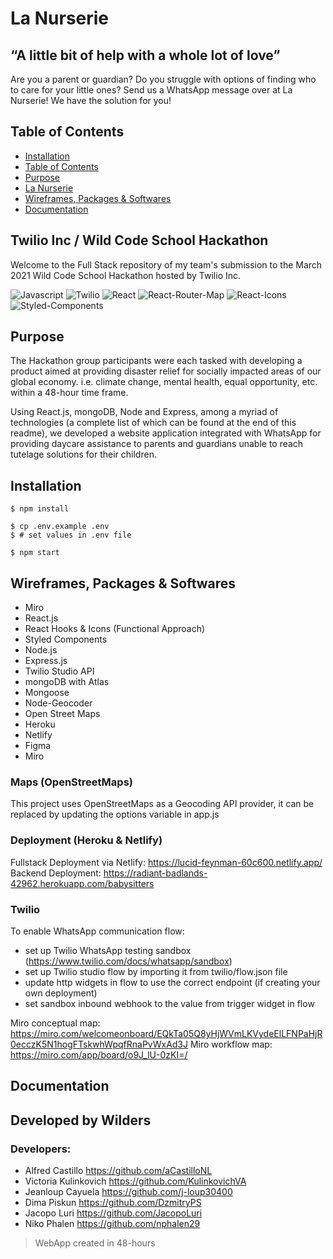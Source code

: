 # La Nurserie

## “A little bit of help with a whole lot of love”

Are you a parent or guardian? Do you struggle with options of finding who to care for your little ones? Send us a WhatsApp message over at La Nurserie! We have the solution for you!

## Table of Contents

- [Installation](#installation)
- [Table of Contents](#table-of-contents)
- [Purpose](#purpose)
- [La Nurserie](#la-nurserie)
- [Wireframes, Packages & Softwares](#wireframes-packages-and-softwares-used)
- [Documentation](#documentation)

## Twilio Inc / Wild Code School Hackathon

Welcome to the Full Stack repository of my team's submission to the March 2021 Wild Code School Hackathon hosted by Twilio Inc.

![Javascript](https://aleen42.github.io/badges/src/javascript.svg)
![Twilio](https://img.shields.io/badge/API-twilio-red)
![React](https://img.shields.io/badge/React-blue)
![React-Router-Map](https://img.shields.io/badge/JS-Router%20Router%20Dom-green)
![React-Icons](https://img.shields.io/badge/JS-React%20Icons-Purple)
![Styled-Components](https://img.shields.io/badge/CSS-Styled%20Components-Pink)

## Purpose

The Hackathon group participants were each tasked with developing a product aimed at providing disaster relief for socially impacted areas of our global economy. i.e. climate change, mental health, equal opportunity, etc. within a 48-hour time frame.

Using React.js, mongoDB, Node and Express, among a myriad of technologies (a complete list of which can be found at the end of this readme), we developed a website application integrated with WhatsApp for providing daycare assistance to parents and guardians unable to reach tutelage solutions for their children. 

## Installation

```
$ npm install

$ cp .env.example .env
$ # set values in .env file

$ npm start

```

## Wireframes, Packages & Softwares

- Miro
- React.js
- React Hooks & Icons (Functional Approach)
- Styled Components
- Node.js
- Express.js
- Twilio Studio API
- mongoDB with Atlas
- Mongoose
- Node-Geocoder
- Open Street Maps
- Heroku
- Netlify
- Figma
- Miro

### Maps (OpenStreetMaps)

This project uses OpenStreetMaps as a Geocoding API provider, it can be replaced by updating the options variable in app.js

### Deployment (Heroku & Netlify)

Fullstack Deployment via Netlify: https://lucid-feynman-60c600.netlify.app/
Backend Deployment: https://radiant-badlands-42962.herokuapp.com/babysitters

### Twilio

To enable WhatsApp communication flow:

- set up Twilio WhatsApp testing sandbox (https://www.twilio.com/docs/whatsapp/sandbox)
- set up Twilio studio flow by importing it from twilio/flow.json file
- update http widgets in flow to use the correct endpoint (if creating your own deployment)
- set sandbox inbound webhook to the value from trigger widget in flow

Miro conceptual map: https://miro.com/welcomeonboard/EQkTa05Q8yHjWVmLKVydeElLFNPaHjR0ecczK5N1hogFTskwhWpqfRnaPvWxAd3J
Miro workflow map: https://miro.com/app/board/o9J_lU-0zKI=/


## Documentation

## Developed by Wilders

### Developers:
- Alfred Castillo https://github.com/aCastilloNL
- Victoria Kulinkovich https://github.com/KulinkovichVA
- Jeanloup Cayuela https://github.com/j-loup30400
- Dima Piskun https://github.com/DzmitryPS
- Jacopo Luri https://github.com/JacopoLuri
- Niko Phalen https://github.com/nphalen29

> WebApp created in 48-hours
